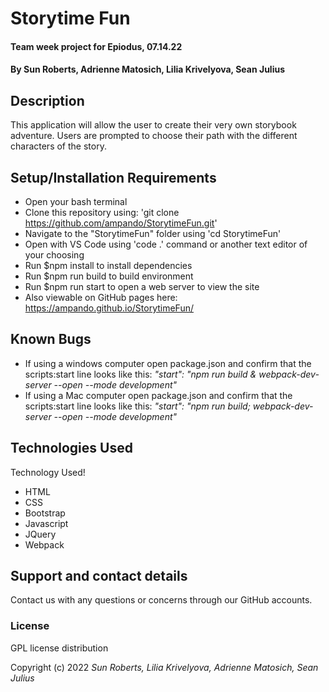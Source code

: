 # Storytime Fun

#### Team week project for Epiodus, 07.14.22

#### By Sun Roberts, Adrienne Matosich, Lilia Krivelyova, Sean Julius

## Description

This application will allow the user to create their very own storybook adventure. 
Users are prompted to choose their path with the different characters of the story. 


## Setup/Installation Requirements  
  * Open your bash terminal
  * Clone this repository using: 'git clone https://github.com/ampando/StorytimeFun.git'
  * Navigate to the "StorytimeFun" folder using 'cd StorytimeFun'
  * Open with VS Code using 'code .' command or another text editor of your choosing
  * Run $npm install to install dependencies
  * Run $npm run build to build environment
  * Run $npm run start to open a web server to view the site
  * Also viewable on GitHub pages here: https://ampando.github.io/StorytimeFun/

## Known Bugs
  * If using a windows computer open package.json and confirm that the scripts:start line looks like this:
  *"start": "npm run build & webpack-dev-server --open --mode development"*
  * If using a Mac computer open package.json and confirm that the scripts:start line looks like this:
  *"start": "npm run build; webpack-dev-server --open --mode development"*

## Technologies Used

Technology Used!
* HTML
* CSS
* Bootstrap
* Javascript
* JQuery
* Webpack 

## Support and contact details

Contact us with any questions or concerns through our GitHub accounts. 

### License

GPL license distribution

Copyright (c) 2022 *Sun Roberts, Lilia Krivelyova, Adrienne Matosich, Sean Julius*
